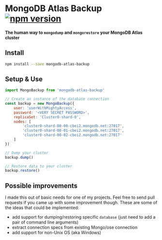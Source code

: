 # MongoDB Atlas Backup [![npm version](https://badge.fury.io/js/mongodb-atlas-backup.svg)](https://badge.fury.io/js/mongodb-atlas-backup)

#### The human way to `mongodump` and `mongorestore` your MongoDB Atlas cluster

## Install
```sh
npm install --save mongodb-atlas-backup
```

## Setup & Use
```js
import MongoBackup from 'mongodb-atlas-backup'

// Create an instance of the database connection
const backup = new MongoBackup({
    user: 'userWithMightyAccess',
    password: '<VERY SECRET PASSWORD>',
    replicaSet: 'Cluster0-shard-0',
    nodes: [
        'cluster0-shard-00-00-cbei2.mongodb.net:27017',
        'cluster0-shard-00-01-cbei2.mongodb.net:27017',
        'cluster0-shard-00-02-cbei2.mongodb.net:27017'
    ]
})

// Dump your cluster
backup.dump()

// Restore data to your cluster
backup.restore()
```
## Possible improvements
I made this out of basic needs for one of my projects. Feel free to send pull requests if you came up with some improvement though. These are some of the ideas that could be implemented:
- add support for dumping/restoring specific `database` (just need to add a pair of command line arguments)
- extract connection specs from existing Mongo/ose connection
- add support for non-Unix OS (aka Windows)
